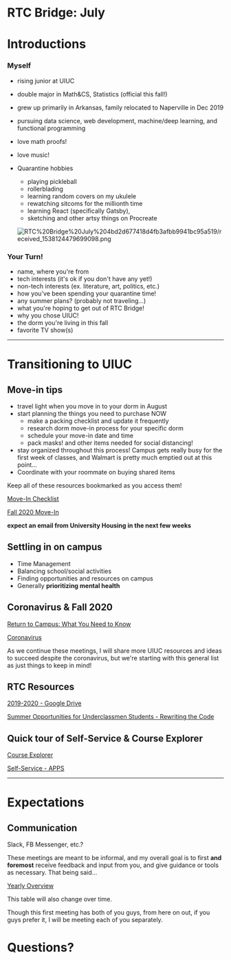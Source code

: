 # RTC Bridge: July

# Introductions

### Myself

- rising junior at UIUC
- double major in Math&CS, Statistics (official this fall!)
- grew up primarily in Arkansas, family relocated to Naperville in Dec 2019
- pursuing data science, web development, machine/deep learning, and functional programming
- love math proofs!
- love music!
- Quarantine hobbies
    - playing pickleball
    - rollerblading
    - learning random covers on my ukulele
    - rewatching sitcoms for the millionth time
    - learning React (specifically Gatsby),
    - sketching and other artsy things on Procreate

    ![RTC%20Bridge%20July%204bd2d677418d4fb3afbb9941bc95a519/received_1538124479699098.png](RTC%20Bridge%20July%204bd2d677418d4fb3afbb9941bc95a519/received_1538124479699098.png)

### Your Turn!

- name, where you're from
- tech interests (it's ok if you don't have any yet!)
- non-tech interests (ex. literature, art, politics, etc.)
- how you've been spending your quarantine time!
- any summer plans? (probably not traveling...)
- what you're hoping to get out of RTC Bridge!
- why you chose UIUC!
- the dorm you're living in this fall
- favorite TV show(s)

---

# Transitioning to UIUC

## Move-in tips

- travel light when you move in to your dorm in August
- start planning the things you need to purchase NOW
    - make a packing checklist and update it frequently
    - research dorm move-in process for your specific dorm
    - schedule your move-in date and time
    - pack masks! and other items needed for social distancing!
- stay organized throughout this process!  Campus gets really busy for the first week of classes, and Walmart is pretty much emptied out at this point...
- Coordinate with your roommate on buying shared items

Keep all of these resources bookmarked as you access them!

[Move-In Checklist](https://housing.illinois.edu/Tools/move-in/checklist)

[Fall 2020 Move-In](https://housing.illinois.edu/Tools/move-in)

**expect an email from University Housing in the next few weeks**

## Settling in on campus

- Time Management
- Balancing school/social activities
- Finding opportunities and resources on campus
- Generally **prioritizing mental health**

## Coronavirus & Fall 2020

[Return to Campus: What You Need to Know](https://covid19.illinois.edu/return-to-campus-what-you-need-to-know/)

[Coronavirus](https://housing.illinois.edu/News/Coronavirus)

As we continue these meetings, I will share more UIUC resources and ideas to succeed despite the coronavirus, but we're starting with this general list as just things to keep in mind!

## RTC Resources

[2019-2020 - Google Drive](https://drive.google.com/drive/folders/1c-fWDoR4ie-imnmME6bjOufW6q53Y60W?usp=sharing)

[Summer Opportunities for Underclassmen Students - Rewriting the Code](https://rewritingthecode.org/summer-opportunities-for-underclassmen-students/)

## Quick tour of Self-Service & Course Explorer

[Course Explorer](https://courses.illinois.edu/)

[Self-Service - APPS](https://apps.uillinois.edu/selfservice/)

---

# Expectations

## Communication

Slack, FB Messenger, etc.?

These meetings are meant to be informal, and my overall goal is to first **and foremost** receive feedback and input from you, and give guidance or tools as necessary.  That being said...

[Yearly Overview](https://www.notion.so/09c79975b5dc47d7b101b1087a18b8e1)

This table will also change over time.

Though this first meeting has both of you guys, from here on out, if you guys prefer it, I will be meeting each of you separately.

# Questions?